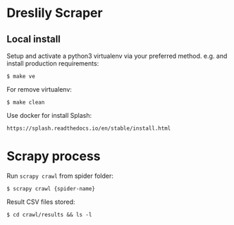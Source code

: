 Dreslily Scraper
====================

Local install
-------------

Setup and activate a python3 virtualenv via your preferred method. e.g. and install production requirements:


    $ make ve
  
For remove virtualenv:


    $ make clean

Use docker for install Splash:

    https://splash.readthedocs.io/en/stable/install.html



Scrapy process
======================

Run ``scrapy crawl`` from spider folder:


    $ scrapy crawl {spider-name}

Result CSV files stored:

    $ cd crawl/results && ls -l

  
 
